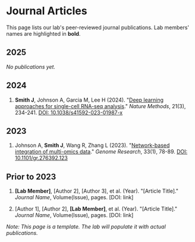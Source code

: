# Journal Articles

This page lists our lab's peer-reviewed journal publications. Lab members' names are highlighted in **bold**.

## 2025

*No publications yet.*

## 2024

1. **Smith J**, Johnson A, Garcia M, Lee H (2024). "[Deep learning approaches for single-cell RNA-seq analysis](papers/smith-2024.md)." *Nature Methods*, 21(3), 234-241. [DOI: 10.1038/s41592-023-01987-x](https://doi.org/10.1038/s41592-023-01987-x)

## 2023

1. Johnson A, **Smith J**, Wang R, Zhang L (2023). "[Network-based integration of multi-omics data](papers/johnson-2023.md)." *Genome Research*, 33(1), 78-89. [DOI: 10.1101/gr.276392.123](https://doi.org/10.1101/gr.276392.123)

## Prior to 2023

1. **[Lab Member]**, [Author 2], [Author 3], et al. (Year). "[Article Title]." *Journal Name*, Volume(Issue), pages. [DOI: link]

2. [Author 1], [Author 2], **[Lab Member]**, et al. (Year). "[Article Title]." *Journal Name*, Volume(Issue), pages. [DOI: link]

*Note: This page is a template. The lab will populate it with actual publications.*
